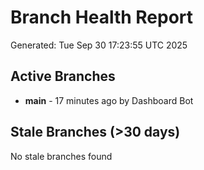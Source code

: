 # Branch Health Report
Generated: Tue Sep 30 17:23:55 UTC 2025

## Active Branches
- **main** - 17 minutes ago by Dashboard Bot

## Stale Branches (>30 days)
No stale branches found
